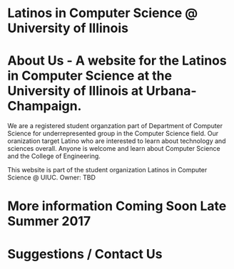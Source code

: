 # Latinos in Computer Science @ University of Illinois
# About Us - A website for the Latinos in Computer Science at the University of Illinois at Urbana-Champaign.
We are a registered student organzation part of Department of Computer Science for underrepresented group in the Computer Science field.
Our oranization target Latino who are interested to learn about technology and sciences overall. Anyone is welcome and learn about Computer Science and the College of Engineering. 

This website is part of the student organization Latinos in Computer Science @ UIUC. Owner: TBD

# More information Coming Soon Late Summer 2017
# Suggestions / Contact Us 


